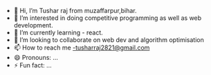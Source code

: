 - 👋 Hi, I’m Tushar raj from muzaffarpur,bihar.
- 👀 I’m interested in doing competitive programming as well as web development.
- 🌱 I’m currently learning - react.
- 💞️ I’m looking to collaborate on web dev and algorithm optimisation
- 📫 How to reach me -tusharraj2821@gmail.com
- 😄 Pronouns: ...
- ⚡ Fun fact: ...

<!---
Tusharraj2002/Tusharraj2002 is a ✨ special ✨ repository because its `README.md` (this file) appears on your GitHub profile.
You can click the Preview link to take a look at your changes.
--->
